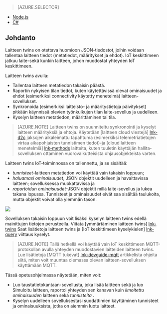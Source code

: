> [AZURE.SELECTOR]
- [Node.js](../articles/iot-hub/iot-hub-node-node-twin-getstarted.md)
- [C#](../articles/iot-hub/iot-hub-csharp-node-twin-getstarted.md)

## <a name="introduction"></a>Johdanto

Laitteen twins on otettava huomioon JSON-tiedostot, joihin voidaan tallentaa laitteen tiedot (metatiedot, määritykset ja ehdot). IoT keskittimeen jatkuu laite-sekä kunkin laitteen, johon muodostat yhteyden IoT keskittimeen.

Laitteen twins avulla:

* Tallentaa laitteen metatiedon takaisin päästä.
* Raportin nykyisen tilan tiedot, kuten käytettävissä olevat ominaisuudet ja ehdot (esimerkiksi connectivity käytetty menetelmä) laitteen-sovellukset.
* Synkronoida (esimerkiksi laitteisto- ja määritystietoja päivitykset) pitkään käynnissä olevien työnkulkujen tilan laite-sovellus ja uudelleen.
* Kyselyn laitteen metatiedon, määrittäminen tai tila.

> [AZURE.NOTE] Laitteen twins on suunniteltu synkronointi ja kyselyt laitteen määrityksiä ja ehtoja. Käytetään [laitteen cloud viestejä] [ lnk-d2c] jaksojen aikaleimattu tapahtuma (esimerkiksi telemetriatietojen virtaa aikapohjaisten tunnistimen tiedot)-ja [cloud laitteen menetelmiä] [ lnk-methods] laitteita, kuten tuuletin käyttäjän hallita-sovelluksen ottaminen vuorovaikutteisista ohjausobjekteista varten.

Laitteen twins IoT-toiminnossa on tallennettu, ja se sisältää:

* *tunnisteet*-laitteen metatiedon voi käyttää vain takaisin loppuun;
* *haluamasi ominaisuudet*, JSON objektit uudelleen ja havaittavissa laitteen; sovelluksessa muokattavissa ja
* *raportoidun ominaisuudet*-JSON objektit millä laite-sovellus ja lukea takana lopussa. Tunnisteet ja ominaisuudet eivät saa sisältää taulukoita, mutta objektit voivat olla ylemmän tason.

![][img-twin]

Sovelluksen takaisin loppuun voit lisäksi kyselyn laitteen twins edellä mainittujen tietojen perusteella.
Viitata [ymmärtäminen laitteen twins] [ lnk-twins] Saat lisätietoja laitteen twins ja [IoT keskittimeen kyselykielen] [ lnk-query] viittaus kyselyt.

> [AZURE.NOTE] Tällä hetkellä voi käyttää vain IoT keskittimeen MQTT-protokollan avulla yhteyden muodostavien laitteiden laitteen twins. Lue lisätietoja [MQTT tukevat] [ lnk-devguide-mqtt] artikkelista ohjeita siitä, miten voit muuntaa olemassa olevan laitteen-sovelluksen käyttämään MQTT.

Tässä opetusohjelmassa näytetään, miten voit:

- Luo taustatietokantaan-sovellusta, joka lisää laitteen sekä ja luo Simuloitu laitteen, raportoi yhteyden sen kanavan kuin *ilmoitettu ominaisuuden* laitteen sekä *tunnisteita* .
- Kyselyn uudelleen sovelluksestasi suodattimien käyttäminen tunnisteet ja ominaisuuksista, jotka on aiemmin luotu laitteet.


<!-- images -->
[img-twin]: media/iot-hub-selector-twin-get-started/twin.png

<!-- links -->
[lnk-query]: ../articles/iot-hub/iot-hub-devguide-query-language.md
[lnk-twins]: ../articles/iot-hub/iot-hub-devguide-device-twins.md
[lnk-d2c]: ../articles/iot-hub/iot-hub-devguide-messaging.md#device-to-cloud-messages
[lnk-methods]: ../articles/iot-hub/iot-hub-devguide-direct-methods.md
[lnk-devguide-mqtt]: ../articles/iot-hub/iot-hub-mqtt-support.md